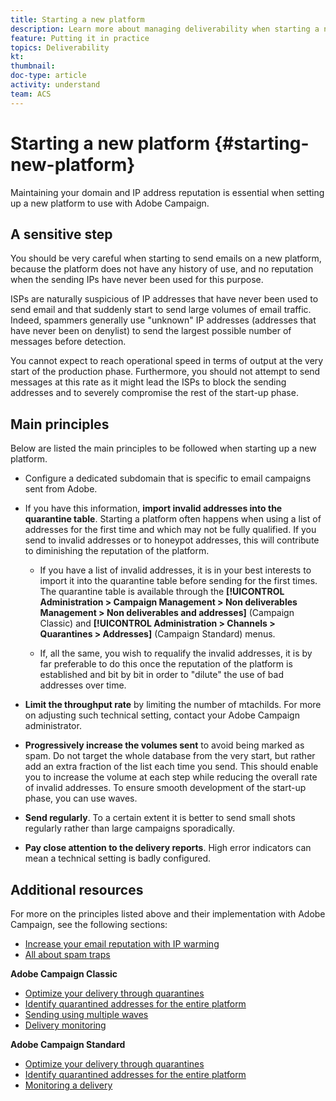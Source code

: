 ```yaml
---
title: Starting a new platform
description: Learn more about managing deliverability when starting a new platform with Adobe Campaign.
feature: Putting it in practice
topics: Deliverability
kt: 
thumbnail: 
doc-type: article
activity: understand
team: ACS
---
```


# Starting a new platform {#starting-new-platform}

Maintaining your domain and IP address reputation is essential when setting up a new platform to use with Adobe Campaign.

## A sensitive step

You should be very careful when starting to send emails on a new platform, because the platform does not have any history of use, and no reputation when the sending IPs have never been used for this purpose.

ISPs are naturally suspicious of IP addresses that have never been used to send email and that suddenly start to send large volumes of email traffic. Indeed, spammers generally use "unknown" IP addresses (addresses that have never been on denylist) to send the largest possible number of messages before detection.

You cannot expect to reach operational speed in terms of output at the very start of the production phase. Furthermore, you should not attempt to send messages at this rate as it might lead the ISPs to block the sending addresses and to severely compromise the rest of the start-up phase.

## Main principles

Below are listed the main principles to be followed when starting up a new platform.

* Configure a dedicated subdomain that is specific to email campaigns sent from Adobe.

* If you have this information, **import invalid addresses into the quarantine table**. 
    Starting a platform often happens when using a list of addresses for the first time and which may not be fully qualified. If you send to invalid addresses or to honeypot addresses, this will contribute to diminishing the reputation of the platform.

    * If you have a list of invalid addresses, it is in your best interests to import it into the quarantine table before sending for the first times. The quarantine table is available through the **[!UICONTROL Administration > Campaign Management > Non deliverables Management > Non deliverables and addresses]** (Campaign Classic) and **[!UICONTROL Administration > Channels > Quarantines > Addresses]** (Campaign Standard) menus.

    * If, all the same, you wish to requalify the invalid addresses, it is by far preferable to do this once the reputation of the platform is established and bit by bit in order to "dilute" the use of bad addresses over time.

* **Limit the throughput rate** by limiting the number of mtachilds. For more on adjusting such technical setting, contact your Adobe Campaign administrator.

* **Progressively increase the volumes sent** to avoid being marked as spam. Do not target the whole database from the very start, but rather add an extra fraction of the list each time you send. This should enable you to increase the volume at each step while reducing the overall rate of invalid addresses. To ensure smooth development of the start-up phase, you can use waves.

* **Send regularly**. To a certain extent it is better to send small shots regularly rather than large campaigns sporadically.
* **Pay close attention to the delivery reports**. High error indicators can mean a technical setting is badly configured.

## Additional resources

For more on the principles listed above and their implementation with Adobe Campaign, see the following sections:

* [Increase your email reputation with IP warming](../../help/additional-resources/increase-reputation-with-ip-warming.md)
* [All about spam traps](../../help/additional-resources/all-about-spam-traps.md)

**Adobe Campaign Classic**

* [Optimize your delivery through quarantines](https://experienceleague.adobe.com/docs/campaign-classic/using/sending-messages/monitoring-deliveries/understanding-quarantine-management.html#optimizing-your-delivery-through-quarantines)
* [Identify quarantined addresses for the entire platform](https://experienceleague.adobe.com/docs/campaign-classic/using/sending-messages/monitoring-deliveries/understanding-quarantine-management.html#identifying-quarantined-addresses-for-the-entire-platform)
* [Sending using multiple waves](https://experienceleague.adobe.com/docs/campaign-classic/using/sending-messages/key-steps-when-creating-a-delivery/steps-sending-the-delivery.html#sending-using-multiple-waves)
* [Delivery monitoring](https://experienceleague.adobe.com/docs/campaign-classic/using/sending-messages/monitoring-deliveries/about-delivery-monitoring.html#sending-messages)

**Adobe Campaign Standard**

* [Optimize your delivery through quarantines](https://experienceleague.adobe.com/docs/campaign-standard/using/testing-and-sending/monitoring-messages/understanding-quarantine-management.html#optimizing-your-delivery-through-quarantines)
* [Identify quarantined addresses for the entire platform](https://experienceleague.adobe.com/docs/campaign-standard/using/testing-and-sending/monitoring-messages/understanding-quarantine-management.html)
* [Monitoring a delivery](https://experienceleague.adobe.com/docs/campaign-standard/using/testing-and-sending/monitoring-messages/monitoring-a-delivery.html)

